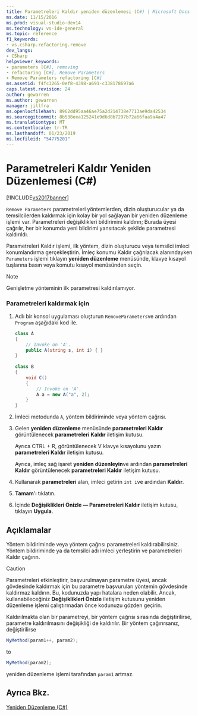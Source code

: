 ```yaml
---
title: Parametreleri Kaldır yeniden düzenlemesi (C#) | Microsoft Docs
ms.date: 11/15/2016
ms.prod: visual-studio-dev14
ms.technology: vs-ide-general
ms.topic: reference
f1_keywords:
- vs.csharp.refactoring.remove
dev_langs:
- CSharp
helpviewer_keywords:
- parameters [C#], removing
- refactoring [C#], Remove Parameters
- Remove Parameters refactoring [C#]
ms.assetid: f4fc3265-0ef8-4398-a691-c338178697a6
caps.latest.revision: 24
author: gewarren
ms.author: gewarren
manager: jillfra
ms.openlocfilehash: 8962dd95aa46ae75a2d214738e7713ae9da42534
ms.sourcegitcommit: 8b538eea125241e9d6d8b7297b72a66faa9a4a47
ms.translationtype: MT
ms.contentlocale: tr-TR
ms.lasthandoff: 01/23/2019
ms.locfileid: "54775201"
---
```

# <a name="remove-parameters-refactoring-c"></a>Parametreleri Kaldır Yeniden Düzenlemesi (C#)
[!INCLUDE[vs2017banner](../includes/vs2017banner.md)]

`Remove Parameters` parametreleri yöntemlerden, dizin oluşturucular ya da temsilcilerden kaldırmak için kolay bir yol sağlayan bir yeniden düzenleme işlemi var. Parametreleri değişiklikleri bildirimini kaldırın; Burada üyesi çağrılır, her bir konumda yeni bildirimi yansıtacak şekilde parametresi kaldırıldı.  
  
 Parametreleri Kaldır işlemi, ilk yöntem, dizin oluşturucu veya temsilci imleci konumlandırma gerçekleştirin. İmleç konumu Kaldır çağrılacak alanındayken `Parameters` işlemi tıklayın **yeniden düzenleme** menüsünde, klavye kısayol tuşlarına basın veya komutu kısayol menüsünden seçin.  
  
> [!NOTE]
>  Genişletme yönteminin ilk parametresi kaldırılamıyor.  
  
### <a name="to-remove-parameters"></a>Parametreleri kaldırmak için  
  
1.  Adlı bir konsol uygulaması oluşturun `RemoveParameters`ve ardından `Program` aşağıdaki kod ile.  
  
    ```csharp  
    class A  
    {  
        // Invoke on 'A'.  
        public A(string s, int i) { }  
    }  
  
    class B  
    {  
        void C()  
        {  
            // Invoke on 'A'.  
            A a = new A("a", 2);  
        }  
    }  
    ```  
  
2.  İmleci metodunda `A`, yöntem bildiriminde veya yöntem çağrısı.  
  
3.  Gelen **yeniden düzenleme** menüsünde **parametreleri Kaldır** görüntülenecek **parametreleri Kaldır** iletişim kutusu.  
  
     Ayrıca CTRL + R, görüntülenecek V klavye kısayolunu yazın **parametreleri Kaldır** iletişim kutusu.  
  
     Ayrıca, imleç sağ işaret **yeniden düzenleyin**ve ardından **parametreleri Kaldır** görüntülenecek **parametreleri Kaldır** iletişim kutusu.  
  
4.  Kullanarak **parametreleri** alan, imleci getirin `int i`ve ardından **Kaldır**.  
  
5.  **Tamam**'ı tıklatın.  
  
6.  İçinde **Değişiklikleri Önizle — Parametreleri Kaldır** iletişim kutusu, tıklayın **Uygula**.  
  
## <a name="remarks"></a>Açıklamalar  
 Yöntem bildiriminde veya yöntem çağrısı parametreleri kaldırabilirsiniz. Yöntem bildiriminde ya da temsilci adı imleci yerleştirin ve parametreleri Kaldır çağırın.  
  
> [!CAUTION]
>  Parametreleri etkinleştirir, başvurulmayan parametre üyesi, ancak gövdesinde kaldırmak için bu parametre başvuruları yöntemin gövdesinde kaldırmaz kaldırın. Bu, kodunuzda yapı hatalara neden olabilir. Ancak, kullanabileceğiniz **Değişiklikleri Önizle** iletişim kutusunu yeniden düzenleme işlemi çalıştırmadan önce kodunuzu gözden geçirin.  
  
 Kaldırılmakta olan bir parametreyi, bir yöntem çağrısı sırasında değiştirilirse, parametre kaldırılmasını değişikliği de kaldırılır. Bir yöntem çağırırsanız, değiştirilirse  
  
```csharp  
MyMethod(param1++, param2);  
```  
  
 to  
  
```csharp  
MyMethod(param2);  
```  
  
 yeniden düzenleme işlemi tarafından `param1` artmaz.  
  
## <a name="see-also"></a>Ayrıca Bkz.  
 [Yeniden Düzenleme (C#)](../csharp-ide/refactoring-csharp.md)